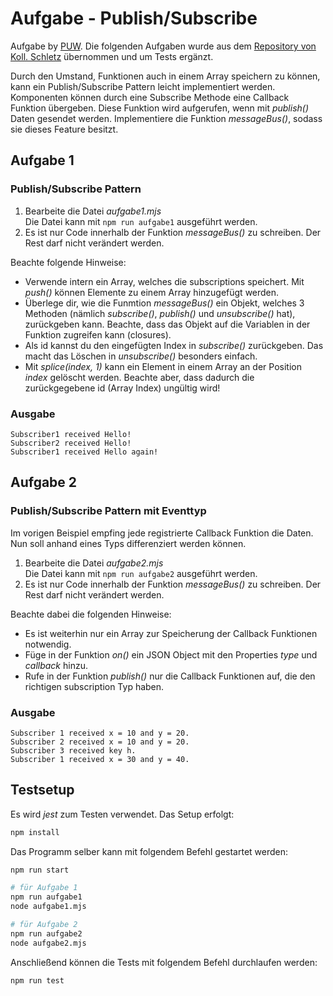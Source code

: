 # Aufgabe - Publish/Subscribe

Aufgabe by [PUW](https://github.com/spg-puw/). Die folgenden Aufgaben wurde aus dem [Repository von Koll. Schletz](https://github.com/schletz/Wmc/blob/main/31_JavaScript/40_FunctionsCallback.md#%C3%BCbung-1-das-publishsubscribe-pattern) übernommen und um Tests ergänzt.

Durch den Umstand, Funktionen auch in einem Array speichern zu können, kann ein Publish/Subscribe
Pattern leicht implementiert werden. Komponenten können durch eine Subscribe Methode eine Callback
Funktion übergeben. Diese Funktion wird aufgerufen, wenn mit *publish()* Daten gesendet werden.
Implementiere die Funktion *messageBus()*, sodass sie dieses Feature besitzt.

## Aufgabe 1

### Publish/Subscribe Pattern

1. Bearbeite die Datei *aufgabe1.mjs*<br>Die Datei kann mit `npm run aufgabe1` ausgeführt werden.
2. Es ist nur Code innerhalb der Funktion *messageBus()* zu schreiben. Der Rest darf nicht
   verändert werden.

Beachte folgende Hinweise:

- Verwende intern ein Array, welches die subscriptions speichert. Mit *push()* können Elemente zu
  einem Array hinzugefügt werden.
- Überlege dir, wie die Funmtion *messageBus()* ein Objekt, welches 3 Methoden (nämlich *subscribe()*, *publish()*
  und *unsubscribe()* hat), zurückgeben kann. Beachte, dass das Objekt auf die Variablen in der Funktion zugreifen
  kann (closures).
- Als id kannst du den eingefügten Index in *subscribe()* zurückgeben. Das macht das Löschen in *unsubscribe()*
  besonders einfach.
- Mit *splice(index, 1)* kann ein Element in einem Array an der Position *index* gelöscht werden. Beachte aber, dass
  dadurch die zurückgegebene id (Array Index) ungültig wird!

### Ausgabe

```text
Subscriber1 received Hello!
Subscriber2 received Hello!
Subscriber1 received Hello again!
```

## Aufgabe 2

### Publish/Subscribe Pattern mit Eventtyp

Im vorigen Beispiel empfing jede registrierte Callback Funktion die Daten. Nun soll anhand eines
Typs differenziert werden können.

1. Bearbeite die Datei *aufgabe2.mjs*<br>Die Datei kann mit `npm run aufgabe2` ausgeführt werden.
2. Es ist nur Code innerhalb der Funktion *messageBus()* zu schreiben. Der Rest darf nicht
   verändert werden.

Beachte dabei die folgenden Hinweise:

- Es ist weiterhin nur ein Array zur Speicherung der Callback Funktionen notwendig.
- Füge in der Funktion *on()* ein JSON Object mit den Properties *type* und *callback* hinzu.
- Rufe in der Funktion *publish()* nur die Callback Funktionen auf, die den richtigen subscription
  Typ haben.

### Ausgabe

```text
Subscriber 1 received x = 10 and y = 20.
Subscriber 2 received x = 10 and y = 20.
Subscriber 3 received key h.
Subscriber 1 received x = 30 and y = 40.
```

## Testsetup

Es wird *jest* zum Testen verwendet. Das Setup erfolgt:

```sh
npm install
```

Das Programm selber kann mit folgendem Befehl gestartet werden:

```sh
npm run start

# für Aufgabe 1
npm run aufgabe1
node aufgabe1.mjs

# für Aufgabe 2
npm run aufgabe2
node aufgabe2.mjs
```

Anschließend können die Tests mit folgendem Befehl durchlaufen werden:

```sh
npm run test
```
